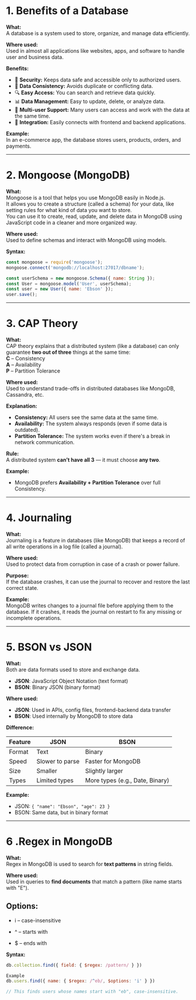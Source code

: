 # 1. Benefits of a Database

**What:**  
A database is a system used to store, organize, and manage data efficiently.

**Where used:**  
Used in almost all applications like websites, apps, and software to handle user and business data.

**Benefits:**
- 🔐 **Security:** Keeps data safe and accessible only to authorized users.
- 🔄 **Data Consistency:** Avoids duplicate or conflicting data.
- 🔍 **Easy Access:** You can search and retrieve data quickly.
- 📊 **Data Management:** Easy to update, delete, or analyze data.
- 👥 **Multi-user Support:** Many users can access and work with the data at the same time.
- 🧩 **Integration:** Easily connects with frontend and backend applications.

**Example:**  
In an e-commerce app, the database stores users, products, orders, and payments.

---


# 2. Mongoose (MongoDB)

**What:**  
Mongoose is a tool that helps you use MongoDB easily in Node.js.  
It allows you to create a structure (called a schema) for your data, like setting rules for what kind of data you want to store.  
You can use it to create, read, update, and delete data in MongoDB using JavaScript code in a cleaner and more organized way.

**Where used:**  
Used to define schemas and interact with MongoDB using models.

**Syntax:**
```js
const mongoose = require('mongoose');
mongoose.connect('mongodb://localhost:27017/dbname');

const userSchema = new mongoose.Schema({ name: String });
const User = mongoose.model('User', userSchema);
const user = new User({ name: 'Ebson' });
user.save();
```
---
# 3. CAP Theory

**What:**  
CAP theory explains that a distributed system (like a database) can only guarantee **two out of three** things at the same time:  
**C** – Consistency  
**A** – Availability  
**P** – Partition Tolerance

**Where used:**  
Used to understand trade-offs in distributed databases like MongoDB, Cassandra, etc.

**Explanation:**
- **Consistency:** All users see the same data at the same time.
- **Availability:** The system always responds (even if some data is outdated).
- **Partition Tolerance:** The system works even if there's a break in network communication.

**Rule:**  
A distributed system **can’t have all 3** — it must choose **any two**.

**Example:**
- MongoDB prefers **Availability + Partition Tolerance** over full Consistency.

---

# 4. Journaling

**What:**  
Journaling is a feature in databases (like MongoDB) that keeps a record of all write operations in a log file (called a journal).

**Where used:**  
Used to protect data from corruption in case of a crash or power failure.

**Purpose:**  
If the database crashes, it can use the journal to recover and restore the last correct state.

**Example:**  
MongoDB writes changes to a journal file before applying them to the database. If it crashes, it reads the journal on restart to fix any missing or incomplete operations.

---

# 5. BSON vs JSON

**What:**  
Both are data formats used to store and exchange data.  
- **JSON**: JavaScript Object Notation (text format)  
- **BSON**: Binary JSON (binary format)

**Where used:**  
- **JSON**: Used in APIs, config files, frontend-backend data transfer  
- **BSON**: Used internally by MongoDB to store data

**Difference:**

| Feature     | JSON            | BSON                |
|-------------|------------------|---------------------|
| Format      | Text             | Binary              |
| Speed       | Slower to parse  | Faster for MongoDB  |
| Size        | Smaller          | Slightly larger     |
| Types       | Limited types    | More types (e.g., Date, Binary) |

**Example:**
- JSON: `{ "name": "Ebson", "age": 23 }`  
- BSON: Same data, but in binary format

---

# 6 .Regex in MongoDB

**What:**  
Regex in MongoDB is used to search for **text patterns** in string fields.

**Where used:**  
Used in queries to **find documents** that match a pattern (like name starts with "E").

## Options:

- i – case-insensitive

- ^ – starts with

- $ – ends with

**Syntax:**
```js
db.collection.find({ field: { $regex: /pattern/ } })

Example
db.users.find({ name: { $regex: /^eb/, $options: 'i' } })

// This finds users whose names start with "eb", case-insensitive.

```
